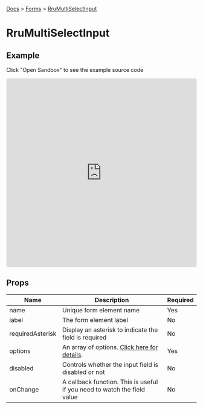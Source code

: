 [Docs](/docs) > [Forms](/docs/components/RruForm) > [RruMultiSelectInput](/docs/components/RruMultiSelectInput)

# RruMultiSelectInput

## Example

Click "Open Sandbox" to see the example source code

<iframe src="https://codesandbox.io/embed/rrumultiselectinput-ey1c52?autoresize=1&fontsize=14&theme=dark&view=preview"
  style="width:100%; height:500px; border:0; border-radius: 4px; overflow:hidden;"
  title="RruMultiSelectInput"
  allow="accelerometer; ambient-light-sensor; camera; encrypted-media; geolocation; gyroscope; hid; microphone; midi; payment; usb; vr; xr-spatial-tracking"
  sandbox="allow-forms allow-modals allow-popups allow-presentation allow-same-origin allow-scripts"
></iframe>

## Props

| Name             | Description                                                                         | Required |
| ---------------- | ----------------------------------------------------------------------------------- | -------- |
| name             | Unique form element name                                                            | Yes      |
| label            | The form element label                                                              | No       |
| requiredAsterisk | Display an asterisk to indicate the field is required                               | No       |
| options          | An array of options. [Click here for details](/docs/components/RruOptionsPropType). | Yes      |
| disabled         | Controls whether the input field is disabled or not                                 | No       |
| onChange         | A callback function. This is useful if you need to watch the field value            | No       |
